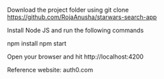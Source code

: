 Download the project folder using git clone https://github.com/RojaAnusha/starwars-search-app

Install Node JS and run the following commands

npm install npm start

Open your browser and hit http://localhost:4200

Reference website: auth0.com